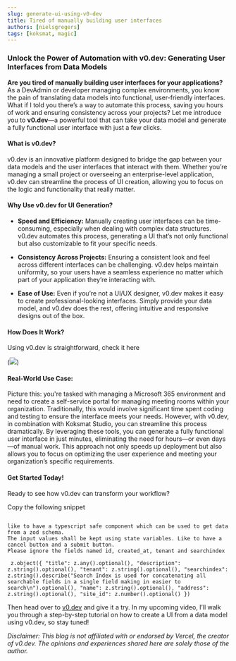 ```yaml
---
slug: generate-ui-using-v0-dev
title: Tired of manually building user interfaces
authors: [nielsgregers]
tags: [koksmat, magic]
---
```


### **Unlock the Power of Automation with v0.dev: Generating User Interfaces from Data Models**

**Are you tired of manually building user interfaces for your applications?** As a DevAdmin or developer managing complex environments, you know the pain of translating data models into functional, user-friendly interfaces. What if I told you there’s a way to automate this process, saving you hours of work and ensuring consistency across your projects? Let me introduce you to **v0.dev**—a powerful tool that can take your data model and generate a fully functional user interface with just a few clicks.

#### **What is v0.dev?**

v0.dev is an innovative platform designed to bridge the gap between your data models and the user interfaces that interact with them. Whether you’re managing a small project or overseeing an enterprise-level application, v0.dev can streamline the process of UI creation, allowing you to focus on the logic and functionality that really matter.

#### **Why Use v0.dev for UI Generation?**

- **Speed and Efficiency:** Manually creating user interfaces can be time-consuming, especially when dealing with complex data structures. v0.dev automates this process, generating a UI that’s not only functional but also customizable to fit your specific needs.
- **Consistency Across Projects:** Ensuring a consistent look and feel across different interfaces can be challenging. v0.dev helps maintain uniformity, so your users have a seamless experience no matter which part of your application they’re interacting with.

- **Ease of Use:** Even if you’re not a UI/UX designer, v0.dev makes it easy to create professional-looking interfaces. Simply provide your data model, and v0.dev does the rest, offering intuitive and responsive designs out of the box.
<!-- truncate -->

#### **How Does It Work?**

Using v0.dev is straightforward, check it here

(![](https://www.youtube.com/watch?v=By9wCB9IZp0))

#### **Real-World Use Case:**

Picture this: you're tasked with managing a Microsoft 365 environment and need to create a self-service portal for managing meeting rooms within your organization. Traditionally, this would involve significant time spent coding and testing to ensure the interface meets your needs. However, with v0.dev, in combination with Koksmat Studio, you can streamline this process dramatically. By leveraging these tools, you can generate a fully functional user interface in just minutes, eliminating the need for hours—or even days—of manual work. This approach not only speeds up deployment but also allows you to focus on optimizing the user experience and meeting your organization’s specific requirements.

#### **Get Started Today!**

Ready to see how v0.dev can transform your workflow?

Copy the following snippet

```text

like to have a typescript safe component which can be used to get data from a zod schema.
The input values shall be kept using state variables. Like to have a cancel button and a submit button.
Please ignore the fields named id, created_at, tenant and searchindex

 z.object({ "title": z.any().optional(), "description": z.string().optional(), "tenant": z.string().optional(), "searchindex": z.string().describe("Search Index is used for concatenating all searchable fields in a single field making in easier to search\n").optional(), "name": z.string().optional(), "address": z.string().optional(), "site_id": z.number().optional() })

```

Then head over to [v0.dev](https://v0.dev/chat) and give it a try. In my upcoming video, I’ll walk you through a step-by-step tutorial on how to create a UI from a data model using v0.dev, so stay tuned!

_Disclaimer: This blog is not affiliated with or endorsed by Vercel, the creator of v0.dev. The opinions and experiences shared here are solely those of the author._
